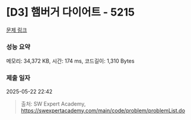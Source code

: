 # [D3] 햄버거 다이어트 - 5215 

[문제 링크](https://swexpertacademy.com/main/code/problem/problemDetail.do?contestProbId=AWT-lPB6dHUDFAVT) 

### 성능 요약

메모리: 34,372 KB, 시간: 174 ms, 코드길이: 1,310 Bytes

### 제출 일자

2025-05-22 22:42



> 출처: SW Expert Academy, https://swexpertacademy.com/main/code/problem/problemList.do